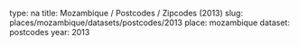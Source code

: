 type: na
title: Mozambique / Postcodes / Zipcodes (2013)
slug: places/mozambique/datasets/postcodes/2013
place: mozambique
dataset: postcodes
year: 2013
